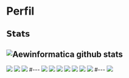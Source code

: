 # Perfil

## 𝗦𝘁𝗮𝘁𝘀

![Aewinformatica github stats](https://github-readme-stats.vercel.app/api?username=aewinformatica&show_icons=true&theme=dracula)
---
<img  src="https://img.shields.io/badge/GitHub-100000?style=for-the-badge&logo=github&logoColor=white">
<img  src="https://img.shields.io/badge/GitLab-330F63?style=for-the-badge&logo=gitlab&logoColor=white">
<img  src="https://img.shields.io/badge/Bitbucket-330F63?style=for-the-badge&logo=bitbucket&logoColor=white">
#---

<img  src="https://img.shields.io/badge/Node.js-43853D?style=for-the-badge&logo=node.js&logoColor=white">
<img  src="https://img.shields.io/badge/JavaScript-323330?style=for-the-badge&logo=javascript&logoColor=F7DF1E">
<img  src="https://img.shields.io/badge/TypeScript-007ACC?style=for-the-badge&logo=typescript&logoColor=white">
<img  src="https://img.shields.io/badge/HTML5-E34F26?style=for-the-badge&logo=html5&logoColor=white">
<img  src="https://img.shields.io/badge/CSS3-1572B6?style=for-the-badge&logo=css3&logoColor=white">
<img  src="https://img.shields.io/badge/C%2B%2B-00599C?style=for-the-badge&logo=c%2B%2B&logoColor=white">
<img  src="https://img.shields.io/badge/Java-ED8B00?style=for-the-badge&logo=java&logoColor=white">
#---
<img  src="https://img.shields.io/badge/LinkedIn-0077B5?style=for-the-badge&logo=linkedin&logoColor=white">
<img  src="https://img.shields.io/badge/Netlify-00C7B7?style=for-the-badge&logo=netlify&logoColor=white>
#---
[![https://vercel.com?utm_source=github_readme_stats_team&utm_campaign=oss](./powered-by-vercel.svg)](https://vercel.com?utm_source=github_readme_stats_team&utm_campaign=oss)


